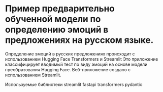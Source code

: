 # Пример предварительно обученной модели по определению эмоций в предложениях на русском языке.

Определение эмоций в русских предложениях происходит с использованием Hugging Face Transformers и Streamlit 
Это приложение классифицирует вводимый тест по виду эмоций на основе модели преобразования Hugging Face. Веб-приложение создано с использованием Streamlit.

Используемые библиотеки
streamlit 
fastapi
transformers
pydantic
